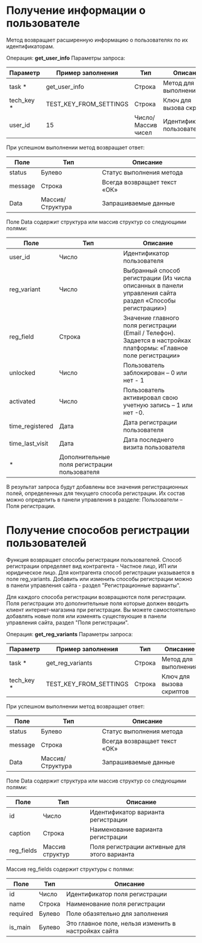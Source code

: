 # Получение информации о пользователе

Метод возвращает расширенную информацию о пользователях по их идентификаторам.

Операция: **get_user_info** 
Параметры запроса:

|**Параметр**|**Пример заполнения**|**Тип**|**Описание**|
|---|---|---|---|
|task *|get_user_info|Строка |Метод для выполнения|
|tech_key *|TEST_KEY_FROM_SETTINGS|Строка |Ключ для вызова скриптов|
|user_id|15|Число/Массив чисел |Идентификаторы пользователей|


При успешном выполнении метод возвращает ответ:

|**Поле** |**Тип**|**Описание** |
|---|---|---|
|status|Булево|Статус выполнения метода|
|message|Строка|Всегда возвращает текст «ОК»|
|Data|Массив/Структура|Запрашиваемые данные|

Поле Data содержит структура или массив структур со следующими полями:

|**Поле** |**Тип**|**Описание** |
|---|---|---|
|user_id|Число|Идентификатор пользователя|
|reg_variant|Число|Выбранный способ регистрации (Из числа описанных в панели управления сайта раздел «Способы регистрации»)|
|reg_field|Строка|Значение главного поля регистрации (Email / Телефон). Задается в настройках платформы: «Главное поле регистрации»|
|unlocked|Число|Пользователь заблокирован – 0 или нет - 1|
|activated|Число|Пользователь активировал свою учетную запись – 1 или нет -0.|
|time_registered|Дата|Дата регистрации пользователя|
|time_last_visit|Дата|Дата последнего визита пользователя|
| * |Дополнительные поля регистрации пользователя|

В результат запроса будут добавлены все значения регистрационных полей, определенных для текущего способа регистрации. Их состав можно определить в панели управления в разделе: Пользователи – Поля регистрации.


# Получение способов регистрации пользователей

Функция возвращает способы регистрации пользователей. Способ регистрации определяет вид контрагента - Частное лицо, ИП или юридическое лицо. Для контрагента способ регистрации указывается в поле reg_variants. Добавить или изменить способы регистрации можно в панели управления сайта - раздел "Регистрационные варианты". 

Для каждого способа регистрации возвращаются поля регистрации. Поля регистрации это дополнительные поля которые должен вводить клиент интернет-магазина при регистрации. Вы можете самостоятельно добавлять новые поля или изменять существующие в панели управления сайта, раздел "Поля регистрации". 

Операция: **get_reg_variants** 
Параметры запроса:

|**Параметр**|**Пример заполнения**|**Тип**|**Описание**|
|---|---|---|---|
|task *|get_reg_variants|Строка |Метод для выполнения|
|tech_key *|TEST_KEY_FROM_SETTINGS|Строка |Ключ для вызова скриптов|


При успешном выполнении метод возвращает ответ:

|**Поле** |**Тип**|**Описание** |
|---|---|---|
|status|Булево|Статус выполнения метода|
|message|Строка|Всегда возвращает текст «ОК»|
|Data|Массив/Структура|Запрашиваемые данные|

Поле Data содержит структура или массив структур со следующими полями:

|**Поле** |**Тип**|**Описание** |
|---|---|---|
|id|Число|Идентификатор варианта регистрации|
|caption|Строка|Наименование варианта регистрации|
|reg_fields|Массив структур|Поля регистрации активные для этого варианта|

Массив reg_fields содержит структуры с полями: 

|**Поле** |**Тип**|**Описание** |
|---|---|---|
|id|Число|Идентификатор поля регистрации|
|name|Строка|Наименование поля регистрации|
|required|Булево|Поле обазятельно для заполнения|
|is_main|Булево|Это главное поле, нельзя изменить в настройках сайта|



